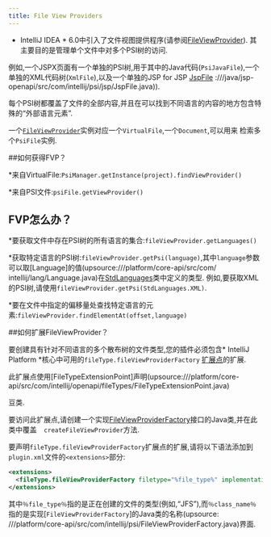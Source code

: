 ```yaml
---
title: File View Providers
---
```


* IntelliJ IDEA * 6.0中引入了文件视图提供程序(请参阅[FileViewProvider](upsource:///platform/core-api/src/com/intellij/psi/FileViewProvider.java)).
其主要目的是管理单个文件中对多个PSI树的访问.


例如,一个JSPX页面有一个单独的PSI树,用于其中的Java代码(`PsiJavaFile`),一个单独的XML代码树(`XmlFile`),以及一个单独的JSP for JSP [JspFile](upsource) 
:///java/jsp-openapi/src/com/intellij/psi/jsp/JspFile.java)).


每个PSI树都覆盖了文件的全部内容,并且在可以找到不同语言的内容的地方包含特殊的“外部语言元素”.


一个[`FileViewProvider`](upsource:///platform/core-api/src/com/intellij/psi/FileViewProvider.java)实例对应一个`VirtualFile`,一个`Document`,可以用来
检索多个`PsiFile`实例.


##如何获得FVP？


*来自VirtualFile:`PsiManager.getInstance(project).findViewProvider()`

*来自PSI文件:`psiFile.getViewProvider()`


## FVP怎么办？


*要获取文件中存在PSI树的所有语言的集合:`fileViewProvider.getLanguages()`

*获取特定语言的PSI树:`fileViewProvider.getPsi(language)`,其中`language`参数可以取[Language]的值(upsource:///platform/core-api/src/com/
intellij/lang/Language.java)在[StdLanguages](upsource:///platform/platform-api/src/com/intellij/lang/StdLanguages.java)类中定义的类型.
例如,要获取XML的PSI树,请使用`fileViewProvider.getPsi(StdLanguages.XML)`.

*要在文件中指定的偏移量处查找特定语言的元素:`fileViewProvider.findElementAt(offset,language)`


##如何扩展FileViewProvider？


要创建具有针对不同语言的多个散布树的文件类型,您的插件必须包含* IntelliJ Platform *核心中可用的`fileType.fileViewProviderFactory` [扩展点](/basics/plugin_structure/plugin_extensions_and_extension_points.md)的扩展.


此扩展点使用[FileTypeExtensionPoint]声明(upsource:///platform/core-api/src/com/intellij/openapi/fileTypes/FileTypeExtensionPoint.java)

豆类.


要访问此扩展点,请创建一个实现[FileViewProviderFactory](upsource:///platform/core-api/src/com/intellij/psi/FileViewProviderFactory.java)接口的Java类,并在此类中覆盖` 
createFileViewProvider`方法.


要声明`fileType.fileViewProviderFactory`扩展点的扩展,请将以下语法添加到`plugin.xml`文件的`<extensions>`部分:


```xml
<extensions>
  <fileType.fileViewProviderFactory filetype="%file_type%" implementationClass="%class_name%" />
</extensions>
```

其中`％file_type％`指的是正在创建的文件的类型(例如,“JFS”),而`％class_name％`指的是实现[`FileViewProviderFactory`]的Java类的名称(upsource: 
///platform/core-api/src/com/intellij/psi/FileViewProviderFactory.java)界面.


